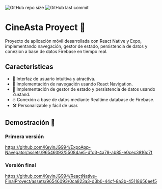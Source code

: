 ![GitHub repo size](https://img.shields.io/github/repo-size/KevinJG994/SimpleApp-ReactNativeExpo)
![GitHub last commit](https://img.shields.io/github/last-commit/KevinJG994/SimpleApp-ReactNativeExpo)
# CineAsta Proyect 🎦


Proyecto de aplicación móvil desarrollada con React Native y Expo, implementando navegación, gestor de estado, persistencia de datos y conezion a base de datos Firebase en tiempo real.

## Características

- 📱 Interfaz de usuario intuitiva y atractiva.
- 🚀 Implementación de navegación usando React Navigation.
- 🐻 Implementación de gestor de estado y persistencia de datos usando Zustand.
- 🔥 Conexión a base de datos mediante Realtime database de Firebase.
- 🛠️ Personalizable y fácil de usar.


## Demostración 🎥

### Primera versión
https://github.com/KevinJG994/ExpoApp-Navegator/assets/96546093/55084ae5-dfd3-4a78-ab85-e0cec3816c7f

### Versión final
https://github.com/KevinJG994/ReactNative-FinalProyect/assets/96546093/0ca823a3-d3b0-44cf-8a3b-45118656eef5



